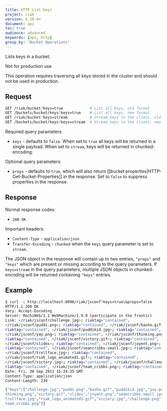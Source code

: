```yaml
---
title: HTTP List Keys
project: riak
version: 0.10.0+
document: api
toc: true
audience: advanced
keywords: [api, http]
group_by: "Bucket Operations"
---
```


Lists keys in a bucket.

<div class="note">
<div class="title">Not for production use</div>

This operation requires traversing all keys stored in the cluster and should not be used in production.

</div>

## Request

```bash
GET /riak/bucket?keys=true            # List all keys, old format
GET /buckets/bucket/keys?keys=true    # List all keys, new format
GET /riak/bucket?keys=stream          # Stream keys to the client, old format
GET /buckets/bucket/keys?keys=stream  # Stream keys to the client, new format
```

Required query parameters:

* `keys` - defaults to `false`. When set to `true` all keys will be returned in
a single payload.  When set to `stream`, keys will be returned in
chunked-encoding.

Optional query parameters:

* `props` - defaults to `true`, which will also return [[bucket properties|HTTP-Get-Bucket-Properties]] in the response. Set to `false` to suppress properties
in the response.

## Response

Normal response codes:

* `200 OK`

Important headers:

* `Content-Type` - `application/json`
* `Transfer-Encoding` - `chunked` when the `keys` query parameter is set to
`stream`.

The JSON object in the response will contain up to two entries, `"props"` and
`"keys"` which are present or missing according to the query parameters.  If
`keys=stream` in the query parameters, multiple JSON objects in chunked-encoding
will be returned containing `"keys"` entries.

## Example

```bash
$ curl -i http://localhost:8098/riak/jsconf?keys=true\&props=false
HTTP/1.1 200 OK
Vary: Accept-Encoding
Server: MochiWeb/1.1 WebMachine/1.9.0 (participate in the frantic)
Link: </riak/jsconf/challenge.jpg>; riaktag="contained",
</riak/jsconf/puddi.png>; riaktag="contained", </riak/jsconf/basho.gif>;
riaktag="contained", </riak/jsconf/puddikid.jpg>; riaktag="contained",
</riak/jsconf/yay.png>; riaktag="contained", </riak/jsconf/thinking.png>;
riaktag="contained", </riak/jsconf/victory.gif>; riaktag="contained",
</riak/jsconf/slides>; riaktag="contained", </riak/jsconf/joyent.png>;
riaktag="contained", </riak/jsconf/seancribbs-small.jpg>; riaktag="contained",
</riak/jsconf/trollface.jpg>; riaktag="contained",
</riak/jsconf/riak_logo_animated1.gif>; riaktag="contained",
</riak/jsconf/victory.jpg>; riaktag="contained", </riak/jsconf/challenge.png>;
riaktag="contained", </riak/jsconf/team_cribbs.png>; riaktag="contained"
Date: Fri, 30 Sep 2011 15:24:35 GMT
Content-Type: application/json
Content-Length: 239

{"keys":["challenge.jpg","puddi.png","basho.gif","puddikid.jpg","yay.png","
thinking.png","victory.gif","slides","joyent.png","seancribbs-small.jpg","
trollface.jpg","riak_logo_animated1.gif","victory.jpg","challenge.png","
team_cribbs.png"]}
```
